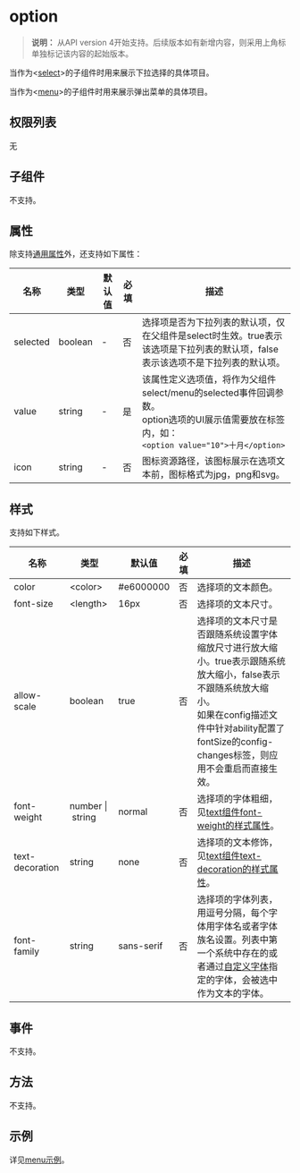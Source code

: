 # option
<!--Kit: ArkUI-->
<!--Subsystem: ArkUI-->
<!--Owner: @Armstrong15-->
<!--Designer: @zhanghaibo0-->
<!--Tester: @lxl007-->
<!--Adviser: @HelloCrease-->

>  **说明：**
>  从API version 4开始支持。后续版本如有新增内容，则采用上角标单独标记该内容的起始版本。

当作为&lt;[select](js-components-basic-select.md)&gt;的子组件时用来展示下拉选择的具体项目。


当作为&lt;[menu](js-components-basic-menu.md)&gt;的子组件时用来展示弹出菜单的具体项目。


## 权限列表

无


## 子组件

不支持。


## 属性

除支持[通用属性](js-components-common-attributes.md)外，还支持如下属性：

| 名称       | 类型      | 默认值  | 必填   | 描述                                       |
| -------- | ------- | ---- | ---- | ---------------------------------------- |
| selected | boolean | -    | 否    | 选择项是否为下拉列表的默认项，仅在父组件是select时生效。true表示该选项是下拉列表的默认项，false表示该选项不是下拉列表的默认项。          |
| value    | string  | -    | 是    | 该属性定义选项值，将作为父组件select/menu的selected事件回调参数。<br/>option选项的UI展示值需要放在标签内，如：<br>`<option value="10">十月</option>` |
| icon     | string  | -    | 否    | 图标资源路径，该图标展示在选项文本前，图标格式为jpg，png和svg。     |


## 样式

支持如下样式。

| 名称              | 类型                         | 默认值        | 必填   | 描述                                       |
| --------------- | -------------------------- | ---------- | ---- | ---------------------------------------- |
| color           | &lt;color&gt;              | \#e6000000 | 否    | 选择项的文本颜色。                                |
| font-size       | &lt;length&gt;             | 16px       | 否    | 选择项的文本尺寸。                                |
| allow-scale     | boolean                    | true       | 否    | 选择项的文本尺寸是否跟随系统设置字体缩放尺寸进行放大缩小。true表示跟随系统放大缩小，false表示不跟随系统放大缩小。<br/>如果在config描述文件中针对ability配置了fontSize的config-changes标签，则应用不会重启而直接生效。 |
| font-weight     | number&nbsp;\|&nbsp;string | normal     | 否    | 选择项的字体粗细，见[text组件font-weight的样式属性](js-components-basic-text.md#样式)。 |
| text-decoration | string                     | none       | 否    | 选择项的文本修饰，见[text组件text-decoration的样式属性](js-components-basic-text.md#样式)。 |
| font-family     | string                     | sans-serif | 否    | 选择项的字体列表，用逗号分隔，每个字体用字体名或者字体族名设置。列表中第一个系统中存在的或者通过[自定义字体](js-components-common-customizing-font.md)指定的字体，会被选中作为文本的字体。 |


## 事件

不支持。


## 方法

不支持。


## 示例

详见[menu示例](js-components-basic-menu.md#示例)。
